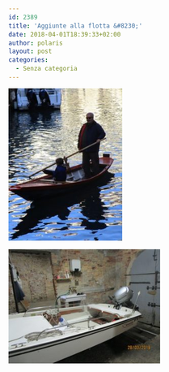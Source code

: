 ```yaml
---
id: 2389
title: 'Aggiunte alla flotta &#8230;'
date: 2018-04-01T18:39:33+02:00
author: polaris
layout: post
categories:
  - Senza categoria
---
```

![mascareta](/foto/mascareta.jpg)

![boston](/foto/boston.jpg)
